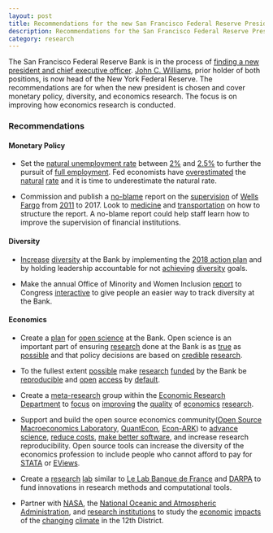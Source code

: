 ```yaml
---
layout: post
title: Recommendations for the new San Francisco Federal Reserve President
description: Recommendations for the San Francisco Federal Reserve President
category: research
---
```


The San Francisco Federal Reserve Bank is in the process of [finding a new president and chief executive officer](https://www.frbsf.org/our-district/leadership/office-of-the-president/presidential-search-san-francisco-fed/?utm_source=frbsf-home-presidential-search-more&utm_medium=frbsf&utm_campaign=presidential-search). [John C. Williams](https://www.newyorkfed.org/aboutthefed/orgchart/williams), prior holder of both positions, is now head of the New York Federal Reserve. The recommendations are for when the new president is chosen and cover monetary policy, diversity, and economics research. The focus is on improving how economics research is conducted.

### Recommendations

#### Monetary Policy

* Set the [natural unemployment rate](https://www.frbsf.org/economic-research/publications/economic-letter/2017/august/natural-rate-of-unemployment-over-past-100-years/) between [2%](https://www.washingtonpost.com/news/posteverything/wp/2018/03/19/the-unemployment-rate-is-low-it-should-be-even-lower/?utm_term=.46543b058e8d) and [2.5%](http://faculty.wcas.northwestern.edu/~cfm754/lure_of_incredible_certitude.pdf) to further the pursuit of [full employment](http://rooseveltinstitute.org/what-recovery/). Fed economists have [overestimated](https://www.vox.com/the-big-idea/2018/5/4/17320188/jobs-report-natural-rate-unemployment-inflation-economics-april) the [natural](https://www.reuters.com/article/usa-fed-unemployment-idUSL1N0Y21L720150511) [rate](https://www.npr.org/2014/10/17/356980255/drop-in-unemployment-raises-debate-on-optimal-rate) and it is time to underestimate the natural rate.

* Commission and publish a [no-blame](https://www.gov.uk/government/speeches/from-a-blame-culture-to-a-learning-culture) report on the [supervision](https://www.newyorker.com/business/currency/the-record-fine-against-wells-fargo-points-to-the-failure-of-regulation) of [Wells Fargo](https://money.cnn.com/2018/02/05/news/companies/wells-fargo-timeline/index.html) from [2011](https://www.wsj.com/articles/SB10001424052748704430304576170702480420980) to 2017. Look to [medicine](https://improvement.nhs.uk/documents/920/serious-incidnt-framwrk.pdf) and [transportation](http://alo.mit.edu/wp-content/uploads/2015/06/NTSB.pdf) on how to structure the report. A no-blame report could help staff learn how to improve the supervision of financial institutions.

#### Diversity

* [Increase](http://macromomblog.com/2017/10/08/rethinking-diversity-in-economics/) [diversity](https://www.aeaweb.org/articles?id=10.1257/jep.30.4.221) at the Bank by implementing the [2018 action plan](https://www.frbsf.org/files/2017-OMWI-Annual-Report.pdf) and  by holding leadership accountable for not [achieving](https://obamawhitehouse.archives.gov/blog/2016/11/28/raising-floor-sharing-what-works-workplace-diversity-equity-and-inclusion) [diversity](https://obamawhitehouse.archives.gov/sites/whitehouse.gov/files/images/Documents/Diversity%20Equity%20Inclusion%20Action%20Grid.pdf) goals.

* Make the annual Office of Minority and Women Inclusion [report](https://www.frbsf.org/our-district/about/office-minority-women-inclusion/about-omwi/annual-report-congress/) to Congress [interactive](https://diversity.google/annual-report/) to give people an easier way to track diversity at the Bank.

#### Economics

* Create a [plan](https://libereurope.eu/blog/2018/07/05/frenchopenscienceplan/) for [open science](http://www.exeter.ac.uk/research/openresearch/openresearchexplained/) at the Bank. Open science is an important part of ensuring [research](https://www.americanscientist.org/article/the-statistical-crisis-in-science) done at the Bank is as [true](https://journals.plos.org/plosmedicine/article?id=10.1371/journal.pmed.0020124) as [possible](http://www.stat.columbia.edu/~gelman/research/unpublished/p_hacking.pdf) and that policy decisions are based on [credible](http://science.sciencemag.org/content/357/6351/531) [research](http://annals.org/aim/fullarticle/733696/reproducible-research-moving-toward-research-public-can-really-trust).

* To the fullest extent [possible](https://www.nature.com/articles/s41562-016-0021) make [research](https://www.nature.com/articles/d41586-018-05990-5) [funded](https://www.ijcb.org/about/sponsors.htm) by the Bank be [reproducible](https://www.practicereproducibleresearch.org/) and [open](https://cos.io/our-services/open-science-badges/) [access](http://cyber.harvard.edu/hoap/Good_practices_for_university_open-access_policies) by [default](http://ec.europa.eu/research/participants/data/ref/h2020/grants_manual/hi/oa_pilot/h2020-hi-oa-pilot-guide_en.pdf).

* Create a [meta-research](https://journals.plos.org/plosbiology/article?id=10.1371/journal.pbio.1002264) group within the [Economic Research Department](https://www.frbsf.org/economic-research/management/) to [focus](https://journals.plos.org/plosbiology/article?id=10.1371/journal.pbio.2005468) on [improving](http://www.stat.columbia.edu/~gelman/research/published/fixing_science.pdf) the [quality](https://www.nature.com/news/how-quality-control-could-save-your-science-1.19223) of [economics](http://metrics.stanford.edu/research/methods) [research](https://www.britishecologicalsociety.org/publications/guides-to/).

* Support and build the open source economics community([Open Source Macroeconomics Laboratory](https://github.com/OpenSourceMacro), [QuantEcon](https://quantecon.org/), [Econ-ARK](https://econ-ark.org/)) to [advance science](https://18f.gsa.gov/2018/07/12/the-case-for-open-source-software/), [reduce costs](https://sourcecode.cio.gov/), [make better software](https://18f.gsa.gov/2014/07/29/18f-an-open-source-team/), and increase research reproducibility. Open source tools can increase the diversity of the economics profession to include people who cannot afford to pay for [STATA](https://www.stata.com/order/dl/) or [EViews](http://www.eviews.com/general/prices/prices.html).  

* Create a [research](https://www.lbl.gov/) [lab](https://www2.eecs.berkeley.edu/Pubs/TechRpts/2013/EECS-2013-123.pdf) similar to [Le Lab Banque de France](https://www.banque-france.fr/en/banque-de-france/about-banque-de-france/le-lab-banque-de-france) and [DARPA](https://www.darpa.mil/work-with-us/recruitment-information) to fund innovations in research methods and computational tools.

* Partner with [NASA](https://climate.nasa.gov/), the [National Oceanic and Atmospheric Administration](http://www.noaa.gov/climate), and [research institutions](https://climatechange.ucdavis.edu/) to study the [economic](http://science.sciencemag.org/content/356/6345/1362) [impacts](https://www.nature.com/articles/d41586-018-05219-5) of the [changing](https://www.washingtonpost.com/national/as-temperatures-keep-trending-up-heat-belt-cities-maneuver-to-stay-livable/2018/08/29/3c7ef2f2-ab15-11e8-a8d7-0f63ab8b1370_story.html?utm_term=.a1b4f5a466d9) [climate](https://www.nytimes.com/interactive/2018/05/24/climate/dry-rio-grande.html) in the 12th District.
